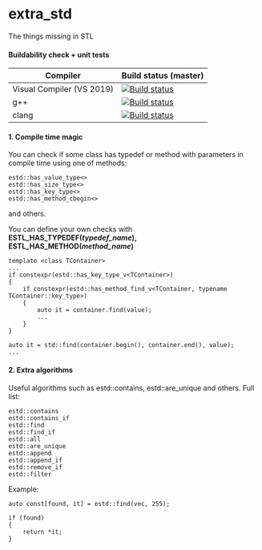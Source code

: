# extra_std
The things missing in STL

#### Buildability check + unit tests
| Compiler      | Build status (master) |
|-------------------------------|-----------------------|
|   Visual Compiler (VS 2019)   |     [![Build status](https://ci.appveyor.com/api/projects/status/oq545onv20jxg9rw/branch/master?svg=true)](https://ci.appveyor.com/project/SleepingSoul/extra-std/branch/master)    |
|              g++              |     [![Build status](https://ci.appveyor.com/api/projects/status/k8599s60qtp9rp49/branch/master?svg=true)](https://ci.appveyor.com/project/SleepingSoul/extra-std-9haqf/branch/master)
|clang|     [![Build status](https://ci.appveyor.com/api/projects/status/it2s4e40nqv94nlf/branch/master?svg=true)](https://ci.appveyor.com/project/SleepingSoul/extra-std-4mo3p/branch/master)


#### 1. Compile time magic
You can check if some class has typedef or method with parameters in compile time using one of methods:
```
estd::has_value_type<>
estd::has_size_type<>
estd::has_key_type<>
estd::has_method_cbegin<>
```
and others.

You can define your own checks with __ESTL_HAS_TYPEDEF(_typedef_name_), ESTL_HAS_METHOD(_method_name_)__

```
template <class TContainer>
...
if constexpr(estd::has_key_type_v<TContainer>)
{
    if constexpr(estd::has_method_find_v<TContainer, typename TContainer::key_type>)
    {
        auto it = container.find(value);
        ...
    }
}

auto it = std::find(container.begin(), container.end(), value);
...
```

#### 2. Extra algorithms
Useful algorithms such as estd::contains, estd::are_unique and others. Full list:
```
estd::contains
estd::contains_if
estd::find
estd::find_if
estd::all
estd::are_unique
estd::append
estd::append_if
estd::remove_if
estd::filter
```
Example:
```
auto const[found, it] = estd::find(vec, 255);

if (found)
{
    return *it;
}
```
